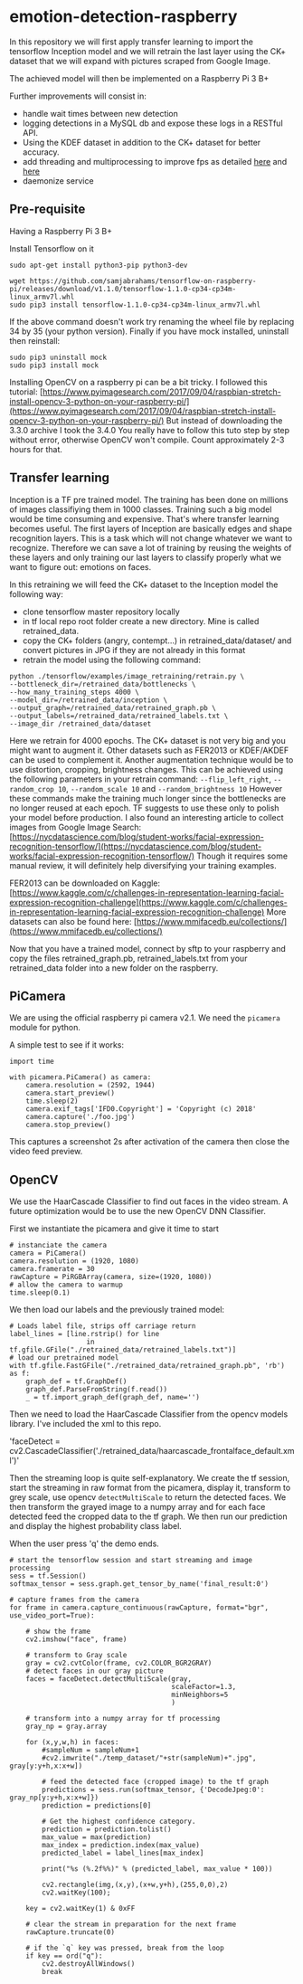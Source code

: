 # emotion-detection-raspberry

In this repository we will first apply transfer learning to import the tensorflow Inception model and we will retrain the last layer using the CK+ dataset that we will expand with pictures scraped from Google Image.

The achieved model will then be implemented on a Raspberry Pi 3 B+

Further improvements will consist in:
- handle wait times between new detection
- logging detections in a MySQL db and expose these logs in a RESTful API.
- Using the KDEF dataset in addition to the CK+ dataset for better accuracy.
- add threading and multiprocessing to improve fps as detailed [here](https://www.pyimagesearch.com/2015/12/21/increasing-webcam-fps-with-python-and-opencv/) and [here](https://github.com/datitran/object_detector_app/blob/master/object_detection_multithreading.py)
- daemonize service

## Pre-requisite

Having a Raspberry Pi 3 B+

Install Tensorflow on it

`sudo apt-get install python3-pip python3-dev`

```
wget https://github.com/samjabrahams/tensorflow-on-raspberry-pi/releases/download/v1.1.0/tensorflow-1.1.0-cp34-cp34m-linux_armv7l.whl
sudo pip3 install tensorflow-1.1.0-cp34-cp34m-linux_armv7l.whl
```

If the above command doesn't work try renaming the wheel file by replacing 34 by 35 (your python version).
Finally if you have mock installed, uninstall then reinstall:

```
sudo pip3 uninstall mock
sudo pip3 install mock
```

Installing OpenCV on a raspberry pi can be a bit tricky.
I followed this tutorial:
[https://www.pyimagesearch.com/2017/09/04/raspbian-stretch-install-opencv-3-python-on-your-raspberry-pi/](https://www.pyimagesearch.com/2017/09/04/raspbian-stretch-install-opencv-3-python-on-your-raspberry-pi/)
But instead of downloading the 3.3.0 archive I took the 3.4.0
You really have to follow this tuto step by step without error, otherwise OpenCV won't compile. Count approximately 2-3 hours for that.

## Transfer learning

Inception is a TF pre trained model. The training has been done on millions of images classifiying them in 1000 classes. Training such a big model would be time consuming and expensive. That's where transfer learning becomes useful.
The first layers of Inception are basically edges and shape recognition layers. This is a task which will not change whatever we want to recognize. Therefore we can save a lot of training by reusing the weights of these layers and only training our last layers to classify properly what we want to figure out: emotions on faces.

In this retraining we will feed the CK+ dataset to the Inception model the following way:
- clone tensorflow master repository locally
- in tf local repo root folder create a new directory. Mine is called retrained_data.
- copy the CK+ folders (angry, contempt...) in retrained_data/dataset/ and convert pictures in JPG if they are not already in this format
- retrain the model using the following command:

```
python ./tensorflow/examples/image_retraining/retrain.py \
--bottleneck_dir=/retrained_data/bottlenecks \
--how_many_training_steps 4000 \
--model_dir=/retrained_data/inception \
--output_graph=/retrained_data/retrained_graph.pb \
--output_labels=/retrained_data/retrained_labels.txt \
--image_dir /retrained_data/dataset
```

Here we retrain for 4000 epochs. The CK+ dataset is not very big and you might want to augment it.
Other datasets such as FER2013 or KDEF/AKDEF can be used to complement it. Another augmentation technique would be to use distortion, cropping, brightness changes. This can be achieved using the following parameters in your retrain command: `--flip_left_right`, `--random_crop 10`, `--random_scale 10` and `--random_brightness 10`
However these commands make the training much longer since the bottlenecks are no longer reused at each epoch. TF suggests to use these only to polish your model before production.
I also found an interesting article to collect images from Google Image Search:
[https://nycdatascience.com/blog/student-works/facial-expression-recognition-tensorflow/](https://nycdatascience.com/blog/student-works/facial-expression-recognition-tensorflow/)
Though it requires some manual review, it will definitely help diversifying your training examples.

FER2013 can be downloaded on Kaggle: [https://www.kaggle.com/c/challenges-in-representation-learning-facial-expression-recognition-challenge](https://www.kaggle.com/c/challenges-in-representation-learning-facial-expression-recognition-challenge)
More datasets can also be found here: [https://www.mmifacedb.eu/collections/](https://www.mmifacedb.eu/collections/)


Now that you have a trained model, connect by sftp to your raspberry and copy the files retrained_graph.pb, retrained_labels.txt from your retrained_data folder into a new folder on the raspberry.

## PiCamera

We are using the official raspberry pi camera v2.1. We need the `picamera` module for python.

A simple test to see if it works:

```import picamera 
import time

with picamera.PiCamera() as camera:
    camera.resolution = (2592, 1944)
    camera.start_preview()
    time.sleep(2)
    camera.exif_tags['IFD0.Copyright'] = 'Copyright (c) 2018'
    camera.capture('./foo.jpg')
    camera.stop_preview()
```
This captures a screenshot 2s after activation of the camera then close the video feed preview.

## OpenCV

We use the HaarCascade Classifier to find out faces in the video stream.
A future optimization would be to use the new OpenCV DNN Classifier.

First we instantiate the picamera and give it time to start
```
# instanciate the camera
camera = PiCamera()
camera.resolution = (1920, 1080)
camera.framerate = 30
rawCapture = PiRGBArray(camera, size=(1920, 1080))
# allow the camera to warmup
time.sleep(0.1)
```

We then load our labels and the previously trained model:

```
# Loads label file, strips off carriage return
label_lines = [line.rstrip() for line 
                   in tf.gfile.GFile("./retrained_data/retrained_labels.txt")]
# load our pretrained model
with tf.gfile.FastGFile("./retrained_data/retrained_graph.pb", 'rb') as f:
    graph_def = tf.GraphDef()
    graph_def.ParseFromString(f.read())
    _ = tf.import_graph_def(graph_def, name='')
```

Then we need to load the HaarCascade Classifier from the opencv models library. I've included the xml to this repo.

'faceDetect = cv2.CascadeClassifier('./retrained_data/haarcascade_frontalface_default.xml')'

Then the streaming loop is quite self-explanatory. We create the tf session, start the streaming in raw format from the picamera, display it, transform to grey scale, use opencv `detectMultiScale` to return the detected faces. We then transform the grayed image to a numpy array and for each face detected feed the cropped data to the tf graph. We then run our prediction and display the highest probability class label.

When the user press 'q' the demo ends.

```
# start the tensorflow session and start streaming and image processing
sess = tf.Session()
softmax_tensor = sess.graph.get_tensor_by_name('final_result:0')

# capture frames from the camera
for frame in camera.capture_continuous(rawCapture, format="bgr", use_video_port=True):
    
    # show the frame
    cv2.imshow("face", frame)

    # transform to Gray scale
    gray = cv2.cvtColor(frame, cv2.COLOR_BGR2GRAY)
    # detect faces in our gray picture
    faces = faceDetect.detectMultiScale(gray,
                                        scaleFactor=1.3,
                                        minNeighbors=5
                                        )

    # transform into a numpy array for tf processing
    gray_np = gray.array

    for (x,y,w,h) in faces:
        #sampleNum = sampleNum+1
        #cv2.imwrite("./temp_dataset/"+str(sampleNum)+".jpg", gray[y:y+h,x:x+w])
        
        # feed the detected face (cropped image) to the tf graph
        predictions = sess.run(softmax_tensor, {'DecodeJpeg:0': gray_np[y:y+h,x:x+w]})
        prediction = predictions[0]

        # Get the highest confidence category.
        prediction = prediction.tolist()
        max_value = max(prediction)
        max_index = prediction.index(max_value)
        predicted_label = label_lines[max_index]

        print("%s (%.2f%%)" % (predicted_label, max_value * 100))

        cv2.rectangle(img,(x,y),(x+w,y+h),(255,0,0),2)
        cv2.waitKey(100);

    key = cv2.waitKey(1) & 0xFF

    # clear the stream in preparation for the next frame
    rawCapture.truncate(0)

    # if the `q` key was pressed, break from the loop
    if key == ord("q"):
        cv2.destroyAllWindows()
        break
```